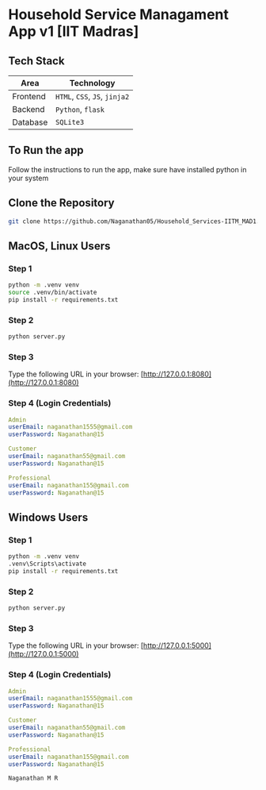# Household Service Managament App v1 [IIT Madras]

## Tech Stack

| Area | Technology |
| --- | --- |
| Frontend | `HTML`, `CSS`, `JS`, `jinja2` |
| Backend | `Python`, `flask` |
| Database | `SQLite3` |

## To Run the app

Follow the instructions to run the app, make sure have installed python in your system

## Clone the Repository
```bash
git clone https://github.com/Naganathan05/Household_Services-IITM_MAD1.git
```
## MacOS, Linux Users

### Step 1

```bash
python -m .venv venv
source .venv/bin/activate
pip install -r requirements.txt
```

### Step 2

```bash
python server.py
```

### Step 3

Type the following URL in your browser: [http://127.0.0.1:8080](http://127.0.0.1:8080)

### Step 4 (Login Credentials)

```yaml
Admin
userEmail: naganathan1555@gmail.com
userPassword: Naganathan@15

Customer
userEmail: naganathan55@gmail.com
userPassword: Naganathan@15

Professional
userEmail: naganathan155@gmail.com
userPassword: Naganathan@15
```

## Windows Users

### Step 1

```bash
python -m .venv venv
.venv\Scripts\activate
pip install -r requirements.txt
```

### Step 2

```bash
python server.py
```

### Step 3

Type the following URL in your browser: [http://127.0.0.1:5000](http://127.0.0.1:5000)

### Step 4 (Login Credentials)

```yaml
Admin
userEmail: naganathan1555@gmail.com
userPassword: Naganathan@15

Customer
userEmail: naganathan55@gmail.com
userPassword: Naganathan@15

Professional
userEmail: naganathan155@gmail.com
userPassword: Naganathan@15
```


`Naganathan M R`
